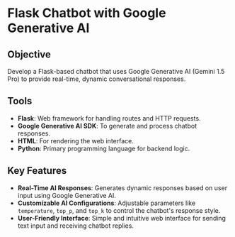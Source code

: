 # Flask Chatbot with Google Generative AI

## Objective
Develop a Flask-based chatbot that uses Google Generative AI (Gemini 1.5 Pro) to provide real-time, dynamic conversational responses.

## Tools
- **Flask**: Web framework for handling routes and HTTP requests.
- **Google Generative AI SDK**: To generate and process chatbot responses.
- **HTML**: For rendering the web interface.
- **Python**: Primary programming language for backend logic.

## Key Features
- **Real-Time AI Responses**: Generates dynamic responses based on user input using Google Generative AI.
- **Customizable AI Configurations**: Adjustable parameters like `temperature`, `top_p`, and `top_k` to control the chatbot's response style.
- **User-Friendly Interface**: Simple and intuitive web interface for sending text input and receiving chatbot replies.
